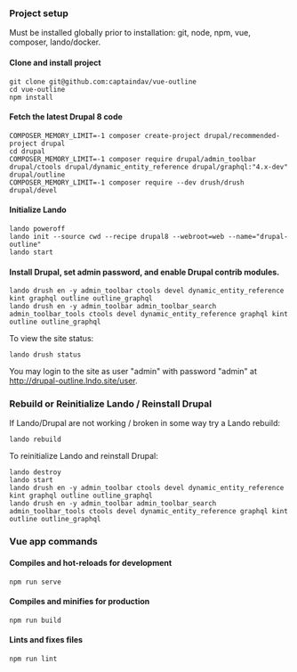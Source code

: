 
### Project setup

Must be installed globally prior to installation: git, node, npm, vue, composer, lando/docker.

#### Clone and install project
```
git clone git@github.com:captaindav/vue-outline
cd vue-outline
npm install
```

#### Fetch the latest Drupal 8 code
```
COMPOSER_MEMORY_LIMIT=-1 composer create-project drupal/recommended-project drupal
cd drupal
COMPOSER_MEMORY_LIMIT=-1 composer require drupal/admin_toolbar drupal/ctools drupal/dynamic_entity_reference drupal/graphql:"4.x-dev" drupal/outline
COMPOSER_MEMORY_LIMIT=-1 composer require --dev drush/drush drupal/devel
```

#### Initialize Lando

```
lando poweroff
lando init --source cwd --recipe drupal8 --webroot=web --name="drupal-outline"
lando start
```

#### Install Drupal, set admin password, and enable Drupal contrib modules.
```
lando drush en -y admin_toolbar ctools devel dynamic_entity_reference kint graphql outline outline_graphql
lando drush en -y admin_toolbar admin_toolbar_search admin_toolbar_tools ctools devel dynamic_entity_reference graphql kint outline outline_graphql
```

To view the site status:
```
lando drush status
```

You may login to the site as user "admin" with password "admin" at http://drupal-outline.lndo.site/user.


### Rebuild or Reinitialize Lando / Reinstall Drupal

If Lando/Drupal are not working / broken in some way try a Lando rebuild:
```
lando rebuild
```

To reinitialize Lando and reinstall Drupal:
```
lando destroy
lando start
lando drush en -y admin_toolbar ctools devel dynamic_entity_reference kint graphql outline outline_graphql
lando drush en -y admin_toolbar admin_toolbar_search admin_toolbar_tools ctools devel dynamic_entity_reference graphql kint outline outline_graphql
```

### Vue app commands

#### Compiles and hot-reloads for development
```
npm run serve
```

#### Compiles and minifies for production
```
npm run build
```

#### Lints and fixes files
```
npm run lint
```
